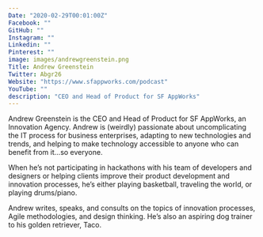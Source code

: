 ```yaml
---
Date: "2020-02-29T00:01:00Z"
Facebook: ""
GitHub: ""
Instagram: ""
Linkedin: ""
Pinterest: ""
image: images/andrewgreenstein.png
Title: Andrew Greenstein
Twitter: Abgr26
Website: "https://www.sfappworks.com/podcast"
YouTube: ""
description: "CEO and Head of Product for SF AppWorks"
---
```

Andrew Greenstein is the CEO and Head of Product for SF AppWorks, an Innovation Agency. Andrew is (weirdly) passionate about uncomplicating the IT process for business enterprises, adapting to new technologies and trends, and helping to make technology accessible to anyone who can benefit from it...so everyone.

When he’s not participating in hackathons with his team of developers and designers or helping clients improve their product development and innovation processes, he’s either playing basketball, traveling the world, or playing drums/piano.

Andrew writes, speaks, and consults on the topics of innovation processes, Agile methodologies, and design thinking. He’s also an aspiring dog trainer to his golden retriever, Taco.
